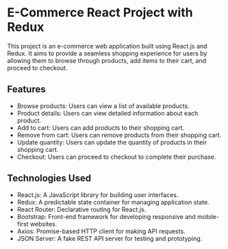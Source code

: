 # E-Commerce React Project with Redux

This project is an e-commerce web application built using React.js and Redux. It aims to provide a seamless shopping experience for users by allowing them to browse through products, add items to their cart, and proceed to checkout.

## Features

- Browse products: Users can view a list of available products.
- Product details: Users can view detailed information about each product.
- Add to cart: Users can add products to their shopping cart.
- Remove from cart: Users can remove products from their shopping cart.
- Update quantity: Users can update the quantity of products in their shopping cart.
- Checkout: Users can proceed to checkout to complete their purchase.

## Technologies Used

- React.js: A JavaScript library for building user interfaces.
- Redux: A predictable state container for managing application state.
- React Router: Declarative routing for React.js.
- Bootstrap: Front-end framework for developing responsive and mobile-first websites.
- Axios: Promise-based HTTP client for making API requests.
- JSON Server: A fake REST API server for testing and prototyping.
